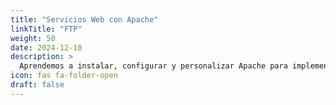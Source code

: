 ```yaml
---
title: "Servicios Web con Apache"
linkTitle: "FTP"
weight: 50
date: 2024-12-18
description: >
  Aprendemos a instalar, configurar y personalizar Apache para implementar servicios web efectivos.
icon: fas fa-folder-open
draft: false
---
```


